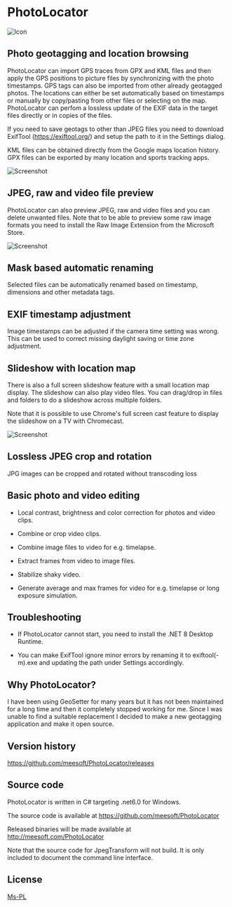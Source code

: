 # PhotoLocator

![Icon](./PhotoLocator/Resources/PhotoLocator.png)

## Photo geotagging and location browsing
PhotoLocator can import GPS traces from GPX and KML files and then apply the GPS positions to picture files by synchronizing with
the photo timestamps. GPS tags can also be imported from other already geotagged photos.
The locations can either be set automatically based on timestamps or manually by copy/pasting from other files or selecting on the map.
PhotoLocator can perfom a lossless update of the EXIF data in the target files directly or in copies of the files.

If you need to save geotags to other than JPEG files you need to download ExifTool (https://exiftool.org/) and setup the path to it in 
the Settings dialog.

KML files can be obtained directly from the Google maps location history. GPX files can be exported by many location and sports tracking apps. 

![Screenshot](./Screenshot.jpg)

## JPEG, raw and video file preview
PhotoLocator can also preview JPEG, raw and video files and you can delete unwanted files. Note that to be able to preview 
some raw image formats you need to install the Raw Image Extension from the Microsoft Store.

![Screenshot](./SplitViewScreenshot.jpg)

## Mask based automatic renaming
Selected files can be automatically renamed based on timestamp, dimensions and other metadata tags.

## EXIF timestamp adjustment
Image timestamps can be adjusted if the camera time setting was wrong. 
This can be used to correct missing daylight saving or time zone adjustment.

## Slideshow with location map
There is also a full screen slideshow feature with a small location map display. The slideshow can also play video files.
You can drag/drop in files and folders to do a slideshow across multiple folders. 

Note that it is possible to use Chrome's full screen cast feature to display the slideshow on a TV with Chromecast.

![Screenshot](./SlideshowScreenshot.jpg)

## Lossless JPEG crop and rotation
JPG images can be cropped and rotated without transcoding loss

## Basic photo and video editing
* Local contrast, brightness and color correction for photos and video clips.

* Combine or crop video clips.

* Combine image files to video for e.g. timelapse.

* Extract frames from video to image files.

* Stabilize shaky video.

* Generate average and max frames for video for e.g. timelapse or long exposure simulation.

## Troubleshooting
* If PhotoLocator cannot start, you need to install the .NET 8 Desktop Runtime.

* You can make ExifTool ignore minor errors by renaming it to exiftool(-m).exe and updating the path under Settings accordingly.

## Why PhotoLocator?
I have been using GeoSetter for many years but it has not been maintained for a long time and then it completely stopped working 
for me. Since I was unable to find a suitable replacement I decided to make a new geotagging application and make it open source.

## Version history
https://github.com/meesoft/PhotoLocator/releases

## Source code
PhotoLocator is written in C# targeting .net6.0 for Windows.

The source code is available at https://github.com/meesoft/PhotoLocator

Released binaries will be made available at http://meesoft.com/PhotoLocator

Note that the source code for JpegTransform will not build. It is only included to document the command line interface.

## License
[Ms-PL](LICENSE)
